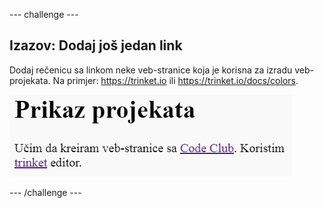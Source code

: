 --- challenge ---

## Izazov: Dodaj još jedan link

Dodaj rečenicu sa linkom neke veb-stranice koja je korisna za izradu veb-projekata. Na primjer: <https://trinket.io> ili <https://trinket.io/docs/colors>.

![screenshot](images/showcase-link-challenge.png)

--- /challenge ---